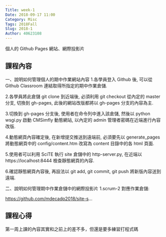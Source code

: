 ```yaml
---
Title: week-1
Date: 2018-09-17 11:00
Category: Misc
Tags: 2018Fall
Slug: 2018-1
Author: 40623108
---
```


個人的 Github Pages 網站、網際投影片

<!-- PELICAN_END_SUMMARY -->

課程內容
----

一、說明如何管理個人的期中作業網站內容
1.各學員登入 Github 後, 可以從 Github Classroom 連結取得所指定的期中作業倉儲.

2.各學員將此倉儲 git clone 到近端後, 必須利用 git checkout 從內定的 master 分支, 切換到 gh-pages, 此後的網站改版都將以 gh-pages 分支的內容為主.

3.切換到  gh-pages 分支後, 使用者在命令列中進入該倉儲, 然後以 python wsgi.py 啟動 CMSimfly 動態網站, 以內定的 admin 管理者密碼在近端進行內容改版.

4.動態網頁內容確定後, 在新增提交推送到遠端前, 必須要先以 generate_pages 將動態網頁中的 config/content.htm 改寫為 content 目錄中的各 html 頁面.

5.使用者可以利用 SciTE 執行 site 倉儲中的 http-server.py, 在近端以 https://localhost:8444 檢查靜態網頁的內容.

6.確認靜態網頁內容後, 再設法以 git add, git commit, git push 將新版內容送到遠端.

二、說明如何管理期中作業倉儲中的網際投影片
1.scrum-2 對應作業倉儲:

https://github.com/mdecadp2018/site-s...



課程心得
----
第一周上課的內容其實和之前上的差不多，但還是要多練習打程式碼




